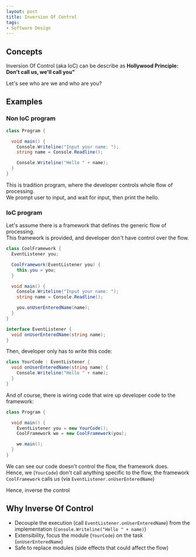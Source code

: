 ```yaml
---
layout: post
title: Inversion Of Control
tags:
- Software Design
---
```


## Concepts

Inversion Of Control (aka IoC) can be describe as **Hollywood Principle: Don't call us, we'll call you"**

Let's see who are we and who are you?

## Examples

### Non IoC program

```C#
class Program {

  void main() {
    Console.Writeline("Input your name: ");
    string name = Console.Readline();

    Console.Writeline("Hello " + name);
  }
}
```

This is tradition program, where the developer controls whole flow of processing.  
We prompt user to input, and wait for input, then print the hello.

### IoC program

Let's assume there is a framework that defines the generic flow of processing.  
This framework is provided, and developer don't have control over the flow.  

```C#
class CoolFramework {
  EventListener you;

  CoolFramework(EventListener you) {
    this.you = you;
  }

  void main() {
    Console.Writeline("Input your name: ");
    string name = Console.Readline();

    you.onUserEnteredName(name);
  }
}

interface EventListener {
  void onUserEnteredName(string name);
}
```

Then, developer only has to write this code:

```C#
class YourCode : EventListener {
  void onUserEnteredName(string name) {
    Console.Writeline("Hello " + name);
  }
}
```

And of course, there is wiring code that wire up developer code to the framework:

```C#
class Program {

  void main() {
    EventListener you = new YourCode();
    CoolFramework we = new CoolFramework(you);

    we.main();
  }
}
```

We can see our code doesn't control the flow, the framework does.  
Hence, we (`YourCode`) don't call anything specific to the flow, the framework `CoolFramework` calls us
(via `EventListener.onUserEnteredName`)

Hence, inverse the control

## Why Inverse Of Control

- Decouple the execution (call `EventListener.onUserEnteredName`) from the implementation (`Console.Writeline("Hello " + name)`)
- Extensibility, focus the module (`YourCode`) on the task (`onUserEnteredName`)
- Safe to replace modules (side effects that could affect the flow)
